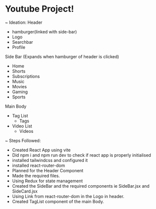 # Youtube Project!

~ Ideation:
Header

- hamburger(linked with side-bar)
- Logo
- Searchbar
- Profile

Side Bar (Expands when hamburger of header is clicked)

- Home
- Shorts
- Subscriptions
- Music
- Movies
- Gaming
- Sports

Main Body

- Tag List
  - Tags
- Video List
  - Videos

~ Steps Followed:

- Created React App using vite
- Did npm i and npm run dev to check if react app is properly initialised
- installed tailwindcss and configured it
- installed react-router-dom
- Planned for the Header Component
- Made the required files.
- Using Redux for state management
- Created the SideBar and the required components ie SideBar.jsx and SideCard.jsx
- Using Link from react-router-dom in the Logo in header.
- Created TagList component of the main Body.
